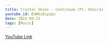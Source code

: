 ```yaml
---
title: Crystal Skies - Continuum (Ft. Oneira)
youtube_id: EUWSiDLp1po
date: 2022-09-21
tags: [Music]
---
```

[YouTube Link](https://www.youtube.com/watch?v=EUWSiDLp1po)